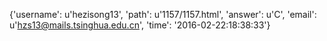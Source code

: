 {'username': u'hezisong13', 'path': u'1157/1157.html', 'answer': u'C', 'email': u'hzs13@mails.tsinghua.edu.cn', 'time': '2016-02-22:18:38:33'}